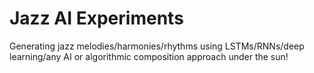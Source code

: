 # Jazz AI Experiments

Generating jazz melodies/harmonies/rhythms using LSTMs/RNNs/deep learning/any AI or algorithmic composition approach under the sun!